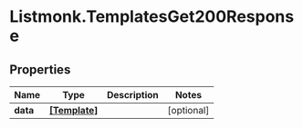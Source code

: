 # Listmonk.TemplatesGet200Response

## Properties

Name | Type | Description | Notes
------------ | ------------- | ------------- | -------------
**data** | [**[Template]**](Template.md) |  | [optional] 


